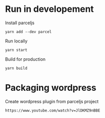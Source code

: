 # Run in developement

Install parceljs
```
yarn add --dev parcel
```

Run locally
```
yarn start
```

Build for production
```
yarn build
```


# Packaging wordpress

Create wordpress plugin from parceljs project

```
https://www.youtube.com/watch?v=JlDKMZ9nBBE
```
